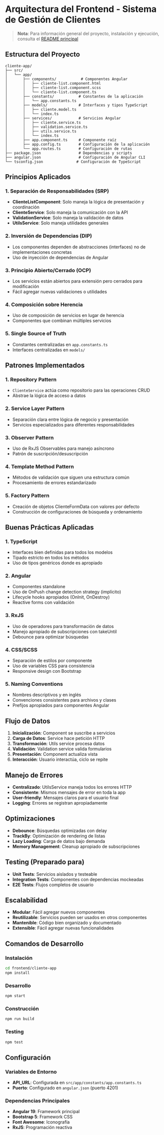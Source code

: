 # Arquitectura del Frontend - Sistema de Gestión de Clientes

> **Nota**: Para información general del proyecto, instalación y ejecución, consulta el [README principal](../README.md)

## Estructura del Proyecto

```
cliente-app/
├── src/
│   └── app/
│       ├── components/           # Componentes Angular
│       │   ├── cliente-list.component.html
│       │   ├── cliente-list.component.scss
│       │   └── cliente-list.component.ts
│       ├── constants/           # Constantes de la aplicación
│       │   └── app.constants.ts
│       ├── models/              # Interfaces y tipos TypeScript
│       │   ├── cliente.model.ts
│       │   └── index.ts
│       ├── services/            # Servicios Angular
│       │   ├── cliente.service.ts
│       │   ├── validation.service.ts
│       │   ├── utils.service.ts
│       │   └── index.ts
│       ├── app.component.ts     # Componente raíz
│       ├── app.config.ts        # Configuración de la aplicación
│       └── app.routes.ts        # Configuración de rutas
├── package.json                 # Dependencias y scripts
├── angular.json                 # Configuración de Angular CLI
└── tsconfig.json               # Configuración de TypeScript
```

## Principios Aplicados

### 1. **Separación de Responsabilidades (SRP)**
- **ClienteListComponent**: Solo maneja la lógica de presentación y coordinación
- **ClienteService**: Solo maneja la comunicación con la API
- **ValidationService**: Solo maneja la validación de datos
- **UtilsService**: Solo maneja utilidades generales

### 2. **Inversión de Dependencias (DIP)**
- Los componentes dependen de abstracciones (interfaces) no de implementaciones concretas
- Uso de inyección de dependencias de Angular

### 3. **Principio Abierto/Cerrado (OCP)**
- Los servicios están abiertos para extensión pero cerrados para modificación
- Fácil agregar nuevas validaciones o utilidades

### 4. **Composición sobre Herencia**
- Uso de composición de servicios en lugar de herencia
- Componentes que combinan múltiples servicios

### 5. **Single Source of Truth**
- Constantes centralizadas en `app.constants.ts`
- Interfaces centralizadas en `models/`

## Patrones Implementados

### 1. **Repository Pattern**
- `ClienteService` actúa como repositorio para las operaciones CRUD
- Abstrae la lógica de acceso a datos

### 2. **Service Layer Pattern**
- Separación clara entre lógica de negocio y presentación
- Servicios especializados para diferentes responsabilidades

### 3. **Observer Pattern**
- Uso de RxJS Observables para manejo asíncrono
- Patrón de suscripción/desuscripción

### 4. **Template Method Pattern**
- Métodos de validación que siguen una estructura común
- Procesamiento de errores estandarizado

### 5. **Factory Pattern**
- Creación de objetos ClienteFormData con valores por defecto
- Construcción de configuraciones de búsqueda y ordenamiento

## Buenas Prácticas Aplicadas

### 1. **TypeScript**
- Interfaces bien definidas para todos los modelos
- Tipado estricto en todos los métodos
- Uso de tipos genéricos donde es apropiado

### 2. **Angular**
- Componentes standalone
- Uso de OnPush change detection strategy (implícito)
- Lifecycle hooks apropiados (OnInit, OnDestroy)
- Reactive forms con validación

### 3. **RxJS**
- Uso de operadores para transformación de datos
- Manejo apropiado de subscripciones con takeUntil
- Debounce para optimizar búsquedas

### 4. **CSS/SCSS**
- Separación de estilos por componente
- Uso de variables CSS para consistencia
- Responsive design con Bootstrap

### 5. **Naming Conventions**
- Nombres descriptivos y en inglés
- Convenciones consistentes para archivos y clases
- Prefijos apropiados para componentes Angular

## Flujo de Datos

1. **Inicialización**: Component se suscribe a servicios
2. **Carga de Datos**: Service hace petición HTTP
3. **Transformación**: Utils service procesa datos
4. **Validación**: Validation service valida formularios
5. **Presentación**: Component actualiza vista
6. **Interacción**: Usuario interactúa, ciclo se repite

## Manejo de Errores

- **Centralizado**: UtilsService maneja todos los errores HTTP
- **Consistente**: Mismos mensajes de error en toda la app
- **User-friendly**: Mensajes claros para el usuario final
- **Logging**: Errores se registran apropiadamente

## Optimizaciones

- **Debounce**: Búsquedas optimizadas con delay
- **TrackBy**: Optimización de rendering de listas
- **Lazy Loading**: Carga de datos bajo demanda
- **Memory Management**: Cleanup apropiado de subscripciones

## Testing (Preparado para)

- **Unit Tests**: Servicios aislados y testeable
- **Integration Tests**: Componentes con dependencias mockeadas
- **E2E Tests**: Flujos completos de usuario

## Escalabilidad

- **Modular**: Fácil agregar nuevos componentes
- **Reutilizable**: Servicios pueden ser usados en otros componentes
- **Mantenible**: Código bien organizado y documentado
- **Extensible**: Fácil agregar nuevas funcionalidades

## Comandos de Desarrollo

### Instalación
```bash
cd frontend/cliente-app
npm install
```

### Desarrollo
```bash
npm start
```

### Construcción
```bash
npm run build
```

### Testing
```bash
npm test
```

## Configuración

### Variables de Entorno
- **API_URL**: Configurada en `src/app/constants/app.constants.ts`
- **Puerto**: Configurado en `angular.json` (puerto 4201)

### Dependencias Principales
- **Angular 19**: Framework principal
- **Bootstrap 5**: Framework CSS
- **Font Awesome**: Iconografía
- **RxJS**: Programación reactiva
